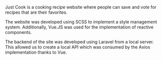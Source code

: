 Just Cook is a cooking recipe website where people can save and vote for recipes that are their favorites.

The website was developed using SCSS to implement a style management system. Additionally, Vue.JS was used for the implementation of reactive components.

The backend of the site was developed using Laravel from a local server. This allowed us to create a local API which was consumed by the Axios implementation thanks to Vue.

